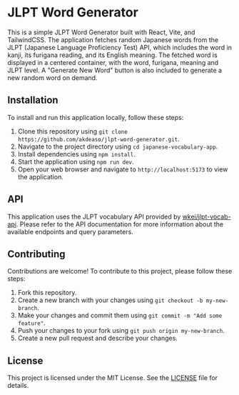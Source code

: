 # JLPT Word Generator

This is a simple JLPT Word Generator built with React, Vite, and TailwindCSS. The application fetches random Japanese words from the JLPT (Japanese Language Proficiency Test) API, which includes the word in kanji, its furigana reading, and its English meaning. The fetched word is displayed in a centered container, with the word, furigana, meaning and JLPT level. A "Generate New Word" button is also included to generate a new random word on demand.

## Installation

To install and run this application locally, follow these steps:

1. Clone this repository using `git clone https://github.com/akdeaso/jlpt-word-generator.git`.
2. Navigate to the project directory using `cd japanese-vocabulary-app`.
3. Install dependencies using `npm install`.
4. Start the application using `npm run dev`.
5. Open your web browser and navigate to `http://localhost:5173` to view the application.

## API

This application uses the JLPT vocabulary API provided by [wkei/jlpt-vocab-api](https://github.com/wkei/jlpt-vocab-api). Please refer to the API documentation for more information about the available endpoints and query parameters.

## Contributing

Contributions are welcome! To contribute to this project, please follow these steps:

1. Fork this repository.
2. Create a new branch with your changes using `git checkout -b my-new-branch`.
3. Make your changes and commit them using `git commit -m "Add some feature"`.
4. Push your changes to your fork using `git push origin my-new-branch`.
5. Create a new pull request and describe your changes.

## License

This project is licensed under the MIT License. See the [LICENSE](LICENSE) file for details.
